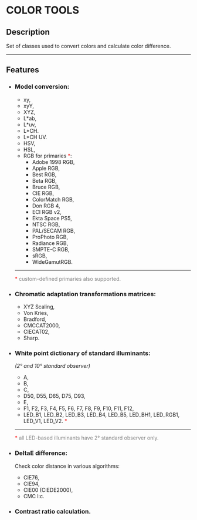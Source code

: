# COLOR TOOLS

## Description
Set of classes used to convert colors and calculate color difference.

---

## Features

* ### Model conversion:
  - xy,
  - xyY,
  - XYZ,
  - L\*ab,
  - L\*uv,
  - L\*CH.
  - L\*CH UV.
  - HSV,
  - HSL,
  - RGB for primaries <span style="color:red">\*</span>:
    - Adobe 1998 RGB,
    - Apple RGB,
    - Best RGB,
    - Beta RGB,
    - Bruce RGB,
    - CIE RGB,
    - ColorMatch RGB,
    - Don RGB 4,
    - ECI RGB v2,
    - Ekta Space PS5,
    - NTSC RGB,
    - PAL/SECAM RGB,
    - ProPhoto RGB,
    - Radiance RGB,
    - SMPTE-C RGB,
    - sRGB,
    - WideGamutRGB.
  ---
  <span style="color:red">\*</span> <span style="color:gray">custom-defined primaries also supported.</span>

* ### Chromatic adaptation transformations matrices:
  - XYZ Scaling,
  - Von Kries,
  - Bradford,
  - CMCCAT2000,
  - CIECAT02,
  - Sharp.

* ### White point dictionary of standard illuminants:
  *(2&deg; and 10&deg; standard observer)*
  - A,
  - B,
  - C,
  - D50, D55, D65, D75, D93,
  - E,
  - F1, F2, F3, F4, F5, F6, F7, F8, F9, F10, F11, F12,
  - LED_B1, LED_B2, LED_B3, LED_B4, LED_B5, LED_BH1, LED_RGB1, LED_V1, LED_V2. <span style="color:red">\*</span>
  ---
  <span style="color:red">\*</span> <span style="color:gray">all LED-based illuminants have 2&deg; standard observer only.</span>

* ### DeltaE difference:
  Check color distance in various algorithms:
  - CIE76,
  - CIE94,
  - CIE00 (CIEDE2000),
  - CMC l:c.

* ### Contrast ratio calculation.